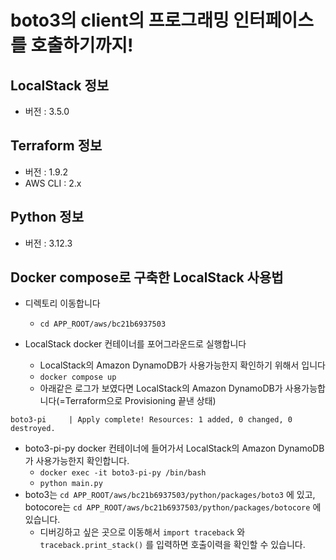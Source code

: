 # boto3의 client의 프로그래밍 인터페이스를 호출하기까지!
## LocalStack 정보
- 버전 : 3.5.0
## Terraform 정보
- 버전 : 1.9.2
- AWS CLI : 2.x
## Python 정보
- 버전 : 3.12.3

## Docker compose로 구축한 LocalStack 사용법
- 디렉토리 이동합니다
  - `cd APP_ROOT/aws/bc21b6937503`

- LocalStack docker 컨테이너를 포어그라운드로 실행합니다
  - LocalStack의 Amazon DynamoDB가 사용가능한지 확인하기 위해서 입니다
  - `docker compose up`
  - 아래같은 로그가 보였다면 LocalStack의 Amazon DynamoDB가 사용가능합니다(=Terraform으로 Provisioning 끝낸 상태)

```
boto3-pi     | Apply complete! Resources: 1 added, 0 changed, 0 destroyed.
```

- boto3-pi-py docker 컨테이너에 들어가서 LocalStack의 Amazon DynamoDB가 사용가능한지 확인합니다.
  - `docker exec -it boto3-pi-py /bin/bash`
  - `python main.py`
- boto3는 `cd APP_ROOT/aws/bc21b6937503/python/packages/boto3` 에 있고, botocore는 `cd APP_ROOT/aws/bc21b6937503/python/packages/botocore` 에 있습니다.
  - 디버깅하고 싶은 곳으로 이동해서 `import traceback` 와 `traceback.print_stack()` 를 입력하면 호출이력을 확인할 수 있습니다.